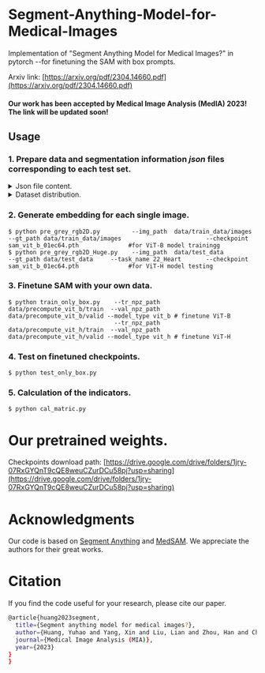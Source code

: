 # Segment-Anything-Model-for-Medical-Images

Implementation of "Segment Anything Model for Medical Images?" in pytorch --for finetuning the SAM with box prompts.

Arxiv link: [https://arxiv.org/pdf/2304.14660.pdf](https://arxiv.org/pdf/2304.14660.pdf)

#### Our work has been accepted by Medical Image Analysis (MedIA) 2023! The link will be updated soon!

## Usage

### 1. Prepare data and segmentation information _json_ files corresponding to each test set.

 <details>  
  
 <summary>Json file content.</summary>
  
 Info refers to the segmentation target in this dataset, while color is the ground truth pixel value corresponding to the target.
  
 ```
 {
    "info": {
        "1": "LeftVentricle",
        "2": "LeftVentricularMyocardium",
        "3": "RightVentricle"
    },
    "color": {
        "1": 85,
        "2": 170,
        "3": 255
    }
 }
 ```
</details>

<details>  
  
 <summary>Dataset distribution.</summary>

 ```
  train: ../data/train_data/images/
  val: ../data/train_data/images/
  test: ../data/test_data/dataset_name/images/
  
  ├── train_data          
  │   ├── images        
  │   │   ├── 000001.png
  │   │   ├── 000002.png
  │   │   └── 000003.png
  │   └── labels         
  │       ├── 00001.png
  │       ├── 00002.png
  │       └── 00003.png
  └── val_data           
  |   ├── images        
  |   │   ├── 000001.png
  |   │   ├── 000002.png
  |   │   └── 000003.png
  |   └── labels         
  |       ├── 00001.png
  |       ├── 00002.png
  |       └── 00003.png
  └── test_data          
      ├── dataset1        
      │   ├── images
      |   |     ├── 000001.png
      |   │     ├── 000002.png
      |   |     └── 000003.png
      │   └── labels
      |         ├── 000001.png
      |         ├── 000002.png
      |         └── 000003.png
      └── dataset2         
          ├── images
          |     ├── 000001.png
          │     ├── 000002.png
          |     └── 000003.png
          └── labels
                ├── 000001.png
                ├── 000002.png
                └── 000003.png
  ```
</details>

### 2. Generate embedding for each single image.

```
$ python pre_grey_rgb2D.py         --img_path  data/train_data/images    --gt_path data/train_data/images                        --checkpoint sam_vit_b_01ec64.pth              #for ViT-B model trainingg
$ python pre_grey_rgb2D_Huge.py    --img_path  data/test_data            --gt_path data/test_data     --task_name 22_Heart       --checkpoint sam_vit_b_01ec64.pth              #for ViT-H model testing
```

### 3. Finetune SAM with your own data.

```
$ python train_only_box.py    --tr_npz_path data/precompute_vit_b/train  --val_npz_path data/precompute_vit_b/valid --model_type vit_b # finetune ViT-B
                              --tr_npz_path data/precompute_vit_h/train  --val_npz_path data/precompute_vit_h/valid --model_type vit_h # finetune ViT-H
```

### 4. Test on finetuned checkpoints.

```
$ python test_only_box.py    
```

### 5. Calculation of the indicators.

```
$ python cal_matric.py       
```

# Our pretrained weights.
Checkpoints download path: [https://drive.google.com/drive/folders/1jry-07RxGYQnT9cQE8weuCZurDCu58pj?usp=sharing](https://drive.google.com/drive/folders/1jry-07RxGYQnT9cQE8weuCZurDCu58pj?usp=sharing)

# Acknowledgments
Our code is based on [Segment Anything](https://github.com/facebookresearch/segment-anything) and [MedSAM](https://arxiv.org/abs/2304.12306). We appreciate the authors for their great works. 

# Citation
If you find the code useful for your research, please cite our paper.
```sh
@article{huang2023segment,
  title={Segment anything model for medical images?},
  author={Huang, Yuhao and Yang, Xin and Liu, Lian and Zhou, Han and Chang, Ao and Zhou, Xinrui and Chen, Rusi and Yu, Junxuan and Chen, Jiongquan and Chen, Chaoyu and others},
  journal={Medical Image Analysis (MIA)},
  year={2023}
}
}

